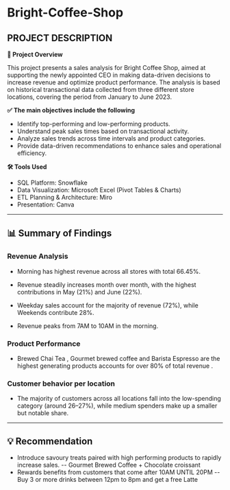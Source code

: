 # Bright-Coffee-Shop

## **PROJECT DESCRIPTION**

**📝 Project Overview**

This project presents a sales analysis for Bright Coffee Shop, aimed at supporting the newly appointed CEO in making data-driven decisions to increase revenue and optimize product performance. The analysis is based on historical transactional data collected from three different store locations, covering the period from January to June 2023. 

**✅ The main objectives include the following**

- Identify top-performing and low-performing products.
- Understand peak sales times based on transactional activity.
- Analyze sales trends across time intervals and product categories.
- Provide data-driven recommendations to enhance sales and operational efficiency.

**🛠️ Tools Used**

- SQL Platform: Snowflake
- Data Visualization: Microsoft Excel (Pivot Tables & Charts)
- ETL Planning & Architecture: Miro
- Presentation: Canva
___
## **📊 Summary of Findings**

### Revenue Analysis

- Morning has highest revenue across all stores with total 66.45%.

- Revenue steadily increases month over month, with the highest contributions in May (21%) and June (22%).

- Weekday sales account for the majority of revenue (72%), while Weekends contribute 28%.
 
- Revenue peaks from 7AM  to 10AM in the morning.

### Product Performance
- Brewed Chai Tea , Gourmet brewed coffee and Barista Espresso are the highest generating products accounts for over 80% of total revenue .

### Customer behavior per location
- The majority of customers across all locations fall into the low-spending category (around 26–27%), while medium spenders make up a smaller but notable share.
___
## **💡 Recommendation**
- Introduce savoury treats paired with high performing products to rapidly increase sales.
  -- Gourmet Brewed Coffee + Chocolate croissant 
- Rewards benefits from customers that come after 10AM UNTIL 20PM
  -- Buy 3 or more drinks between 12pm to 8pm and get a free Latte
  
